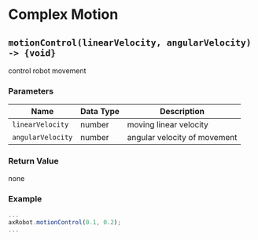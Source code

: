 # Complex Motion

## `motionControl(linearVelocity, angularVelocity) -> {void}`

control robot movement

### Parameters

| Name | Data Type | Description |
| ----------------- | -------- | ---------- |
| `linearVelocity` | number | moving linear velocity |
| `angularVelocity` | number | angular velocity of movement |

### Return Value

none

### Example

```javascript
...
axRobot.motionControl(0.1, 0.2);
...
````
